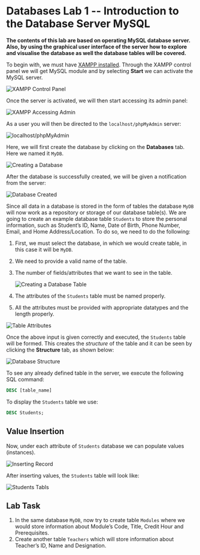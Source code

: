 # Databases Lab 1 -- Introduction to the Database Server MySQL

**The contents of this lab are based on operating MySQL database server. Also, by using the graphical user interface of the server how to explore and visualise the database as well the database tables will be covered.**

To begin with, we must have [XAMPP installed](https://www.apachefriends.org/download.html). Through the XAMPP control panel we will get MySQL module and by selecting **Start** we can activate the MySQL server.

![XAMPP Control Panel](clip_image001-9939869.png)

Once the server is activated, we will then start accessing its admin panel:

![XAMPP Accessing Admin](clip_image002-9939869.png)

As a user you will then be directed to the `localhost/phpMyAdmin` server:

![localhost/phpMyAdmin](clip_image003-9939869.png)

Here, we will first create the database by clicking on the **Databases** tab. Here we named it `MyDB`.

![Creating a Database](clip_image004-9939869.png)  

After the database is successfully created, we will be given a notification from the server:

![Database Created](clip_image005-9939869.png)

Since all data in a database is stored in the form of tables the database `MyDB` will now work as a repository or storage of our database table(s). We are going to create an example database table `Students` to store the personal information, such as Student’s ID, Name, Date of Birth, Phone Number, Email, and Home Address/Location. To do so, we need to do the following:

1. First, we must select the database, in which we would create table, in this case it will be `MyDB`.

2. We need to provide a valid name of the table.

3. The number of fields/attributes that we want to see in the table.

   ![Creating a Database Table](clip_image006-9939869.png)

4. The attributes of the `Students` table must be named properly.

5. All the attributes must be provided with appropriate datatypes and the length properly.

![Table Attributes](clip_image007-9939869.png)

Once the above input is given correctly and executed, the `Students` table will be formed. This creates the *structure* of the table and it can be seen by clicking the **Structure** tab, as shown below:

![Database Structure](clip_image008-9939869.png)

To see any already defined table in the server, we execute the following SQL command:

```sql
DESC [table_name]
```

To display the `Students` table we use:

```sql
DESC Students; 
```

## Value Insertion

Now, under each attribute of `Students` database we can populate values (instances).

![Inserting Record](clip_image009-9939869.png)

After inserting values, the `Students` table will look like:

![Students Tabls](clip_image010-9939869.png)

## Lab Task

1. In the same database `MyDB`, now try to create table `Modules` where we would store information about Module’s Code, Title, Credit Hour and Prerequisites.
2. Create another table `Teachers` which will store information about Teacher’s ID, Name and Designation.